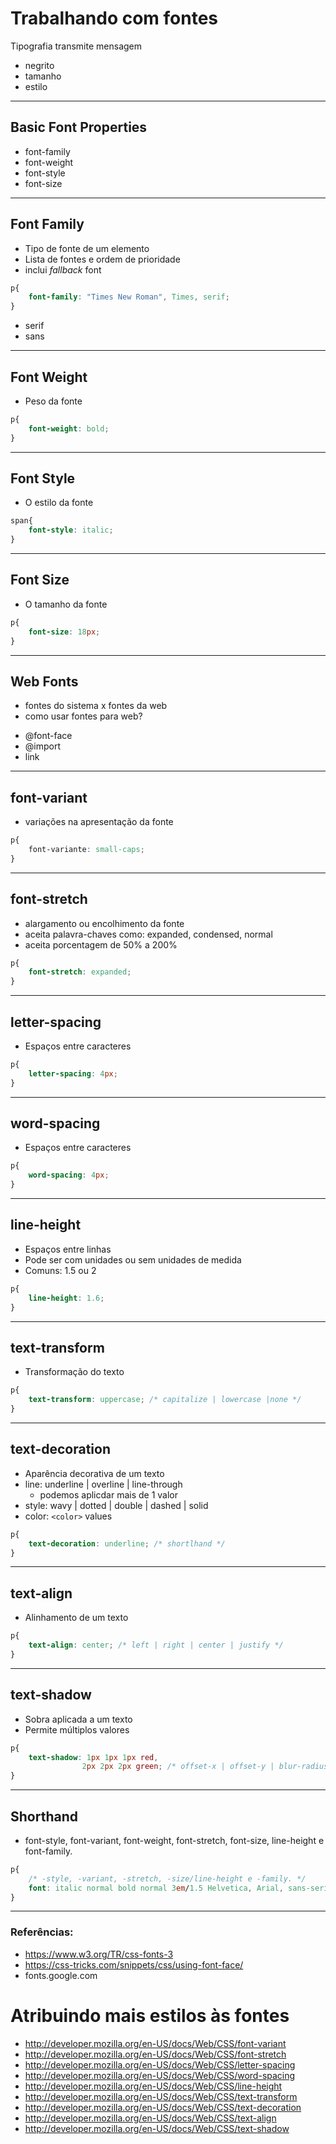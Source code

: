 # Trabalhando com fontes

Tipografia transmite mensagem

- negrito
- tamanho
- estilo

-----------------------------------------

## Basic Font Properties

* font-family
* font-weight
* font-style
* font-size

-----------------------------------------

## Font Family

* Tipo de fonte de um elemento
* Lista de fontes e ordem de prioridade
* inclui *fallback* font

```css
p{
    font-family: "Times New Roman", Times, serif;
}
```

- serif
- sans

-----------------------------------------

## Font Weight

* Peso da fonte

```css
p{
    font-weight: bold;
}
```

-----------------------------------------

## Font Style

* O estilo da fonte

```css
span{
    font-style: italic;
}
```
-----------------------------------------

## Font Size

* O tamanho da fonte
```css
p{
    font-size: 18px;
}
```

-----------------------------------------

## Web Fonts

- fontes do sistema x fontes da web
- como usar fontes para web?

* @font-face
* @import
* link

-----------------------------------------

## font-variant

* variações na apresentação da fonte

```css
p{
    font-variante: small-caps;
}
```

-----------------------------------------

## font-stretch

* alargamento ou encolhimento da fonte
* aceita palavra-chaves como: expanded, condensed, normal
* aceita porcentagem de 50% a 200%

```css
p{
    font-stretch: expanded;
}
```

-----------------------------------------

## letter-spacing

* Espaços entre caracteres

```css
p{
    letter-spacing: 4px;
}
```

-----------------------------------------

## word-spacing

* Espaços entre caracteres

```css
p{
    word-spacing: 4px;
}
```

-----------------------------------------

## line-height

* Espaços entre linhas
* Pode ser com unidades ou sem unidades de medida
* Comuns: 1.5 ou 2

```css
p{
    line-height: 1.6;
}
```

-----------------------------------------

## text-transform

* Transformação do texto

```css
p{
    text-transform: uppercase; /* capitalize | lowercase |none */
}
```

-----------------------------------------

## text-decoration

* Aparência decorativa de um texto
* line: underline | overline | line-through
    * podemos aplicdar mais de 1 valor
* style: wavy | dotted | double | dashed | solid
* color: `<color>` values

```css
p{
    text-decoration: underline; /* shortlhand */
}
```

-----------------------------------------

## text-align

* Alinhamento de um texto

```css
p{
    text-align: center; /* left | right | center | justify */
}
```

-----------------------------------------

## text-shadow

* Sobra aplicada a um texto
* Permite múltiplos valores

```css
p{
    text-shadow: 1px 1px 1px red,
                2px 2px 2px green; /* offset-x | offset-y | blur-radius | color */
}
```

-----------------------------------------

## Shorthand

* font-style, font-variant, font-weight, font-stretch, font-size, line-height e font-family.

```css
p{
    /* -style, -variant, -stretch, -size/line-height e -family. */
    font: italic normal bold normal 3em/1.5 Helvetica, Arial, sans-serif;
}
```

-----------------------------------------

### Referências: 

- https://www.w3.org/TR/css-fonts-3
- https://css-tricks.com/snippets/css/using-font-face/
- fonts.google.com

# Atribuindo mais estilos às fontes

- http://developer.mozilla.org/en-US/docs/Web/CSS/font-variant
- http://developer.mozilla.org/en-US/docs/Web/CSS/font-stretch
- http://developer.mozilla.org/en-US/docs/Web/CSS/letter-spacing
- http://developer.mozilla.org/en-US/docs/Web/CSS/word-spacing
- http://developer.mozilla.org/en-US/docs/Web/CSS/line-height
- http://developer.mozilla.org/en-US/docs/Web/CSS/text-transform
- http://developer.mozilla.org/en-US/docs/Web/CSS/text-decoration
- http://developer.mozilla.org/en-US/docs/Web/CSS/text-align
- http://developer.mozilla.org/en-US/docs/Web/CSS/text-shadow